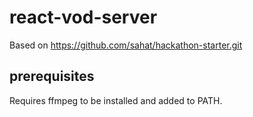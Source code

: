 # react-vod-server

Based on https://github.com/sahat/hackathon-starter.git

## prerequisites

Requires ffmpeg to be installed and added to PATH.
